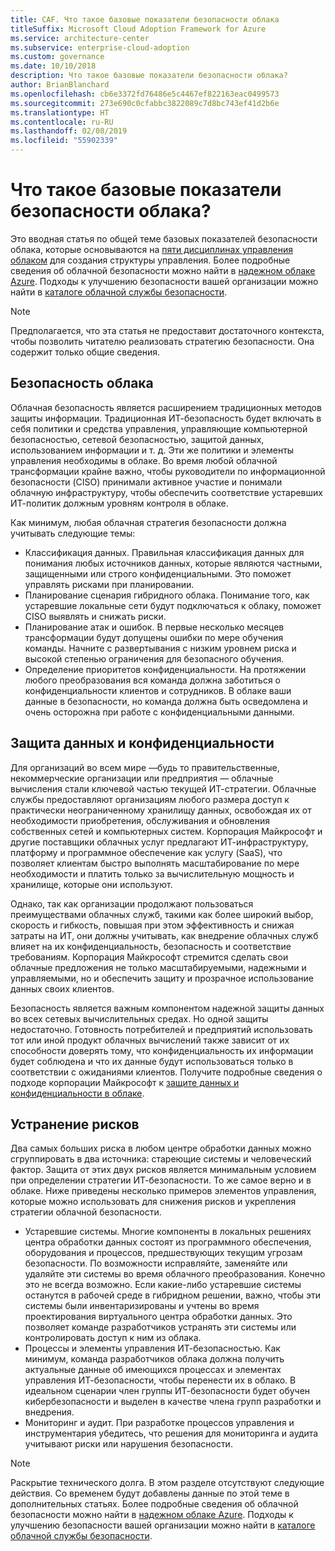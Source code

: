 ```yaml
---
title: CAF. Что такое базовые показатели безопасности облака
titleSuffix: Microsoft Cloud Adoption Framework for Azure
ms.service: architecture-center
ms.subservice: enterprise-cloud-adoption
ms.custom: governance
ms.date: 10/10/2018
description: Что такое базовые показатели безопасности облака?
author: BrianBlanchard
ms.openlocfilehash: cb6e3372fd76486e5c4467ef822163eac0499573
ms.sourcegitcommit: 273e690c0cfabbc3822089c7d8bc743ef41d2b6e
ms.translationtype: HT
ms.contentlocale: ru-RU
ms.lasthandoff: 02/08/2019
ms.locfileid: "55902339"
---
```

<!-- markdownlint-disable MD026 -->

# <a name="what-is-the-cloud-security-baseline"></a>Что такое базовые показатели безопасности облака?

Это вводная статья по общей теме базовых показателей безопасности облака, которые основываются на [пяти дисциплинах управления облаком](../governance-disciplines.md) для создания структуры управления. Более подробные сведения об облачной безопасности можно найти в [надежном облаке Azure](https://azure.microsoft.com/overview/trusted-cloud/). Подходы к улучшению безопасности вашей организации можно найти в [каталоге облачной службы безопасности](https://www.microsoft.com/security/information-protection).

> [!NOTE]
> Предполагается, что эта статья не предоставит достаточного контекста, чтобы позволить читателю реализовать стратегию безопасности. Она содержит только общие сведения.

## <a name="cloud-security"></a>Безопасность облака

Облачная безопасность является расширением традиционных методов защиты информации. Традиционная ИТ-безопасность будет включать в себя политики и средства управления, управляющие компьютерной безопасностью, сетевой безопасностью, защитой данных, использованием информации и т. д. Эти же политики и элементы управления необходимы в облаке. Во время любой облачной трансформации крайне важно, чтобы руководители по информационной безопасности (CISO) принимали активное участие и понимали облачную инфраструктуру, чтобы обеспечить соответствие устаревших ИТ-политик должным уровням контроля в облаке.

Как минимум, любая облачная стратегия безопасности должна учитывать следующие темы:

* Классификация данных. Правильная классификация данных для понимания любых источников данных, которые являются частными, защищенными или строго конфиденциальными. Это поможет управлять рисками при планировании.
* Планирование сценария гибридного облака. Понимание того, как устаревшие локальные сети будут подключаться к облаку, поможет CISO выявлять и снижать риски.
* Планирование атак и ошибок. В первые несколько месяцев трансформации будут допущены ошибки по мере обучения команды. Начните с развертывания с низким уровнем риска и высокой степенью ограничения для безопасного обучения.
* Определение приоритетов конфиденциальности. На протяжении любого преобразования вся команда должна заботиться о конфиденциальности клиентов и сотрудников. В облаке ваши данные в безопасности, но команда должна быть осведомлена и очень осторожна при работе с конфиденциальными данными.

## <a name="protecting-data-and-privacy"></a>Защита данных и конфиденциальности

Для организаций во всем мире &mdash;будь то правительственные, некоммерческие организации или предприятия &mdash; облачные вычисления стали ключевой частью текущей ИТ-стратегии. Облачные службы предоставляют организациям любого размера доступ к практически неограниченному хранилищу данных, освобождая их от необходимости приобретения, обслуживания и обновления собственных сетей и компьютерных систем. Корпорация Майкрософт и другие поставщики облачных услуг предлагают ИТ-инфраструктуру, платформу и программное обеспечение как услугу (SaaS), что позволяет клиентам быстро выполнять масштабирование по мере необходимости и платить только за вычислительную мощность и хранилище, которые они используют.

Однако, так как организации продолжают пользоваться преимуществами облачных служб, такими как более широкий выбор, скорость и гибкость, повышая при этом эффективность и снижая затраты на ИТ, они должны учитывать, как внедрение облачных служб влияет на их конфиденциальность, безопасность и соответствие требованиям. Корпорация Майкрософт стремится сделать свои облачные предложения не только масштабируемыми, надежными и управляемыми, но и обеспечить защиту и прозрачное использование данных своих клиентов.

Безопасность является важным компонентом надежной защиты данных во всех сетевых вычислительных средах. Но одной защиты недостаточно. Готовность потребителей и предприятий использовать тот или иной продукт облачных вычислений также зависит от их способности доверять тому, что конфиденциальность их информации будет соблюдена и что их данные будут использоваться только в соответствии с ожиданиями клиентов. Получите подробные сведения о подходе корпорации Майкрософт к [защите данных и конфиденциальности в облаке](https://go.microsoft.com/fwlink/?LinkId=808242&clcid=0x409).

## <a name="risk-mitigation"></a>Устранение рисков

Два самых больших риска в любом центре обработки данных можно сгруппировать в два источника: стареющие системы и человеческий фактор. Защита от этих двух рисков является минимальным условием при определении стратегии ИТ-безопасности. То же самое верно и в облаке. Ниже приведены несколько примеров элементов управления, которые можно использовать для снижения рисков и укрепления стратегии облачной безопасности.

* Устаревшие системы. Многие компоненты в локальных решениях центра обработки данных состоят из программного обеспечения, оборудования и процессов, предшествующих текущим угрозам безопасности. По возможности исправляйте, заменяйте или удаляйте эти системы во время облачного преобразования. Конечно это не всегда возможно. Если какие-либо устаревшие системы останутся в рабочей среде в гибридном решении, важно, чтобы эти системы были инвентаризированы и учтены во время проектирования виртуального центра обработки данных. Это позволяет команде разработчиков устранять эти системы или контролировать доступ к ним из облака.
* Процессы и элементы управления ИТ-безопасностью. Как минимум, команда разработчиков облака должна получить актуальные данные об имеющихся процессах и элементах управления ИТ-безопасности, чтобы перенести их в облако. В идеальном сценарии член группы ИТ-безопасности будет обучен кибербезопасности и выделен в качестве члена групп разработки и внедрения.
* Мониторинг и аудит. При разработке процессов управления и инструментария убедитесь, что решения для мониторинга и аудита учитывают риски или нарушения безопасности.

> [!NOTE]
> Раскрытие технического долга. В этом разделе отсутствуют следующие действия. Со временем будут добавлены данные по этой теме в дополнительных статьях. Более подробные сведения об облачной безопасности можно найти в [надежном облаке Azure](https://azure.microsoft.com/overview/trusted-cloud/). Подходы к улучшению безопасности вашей организации можно найти в [каталоге облачной службы безопасности](https://www.microsoft.com/security/information-protection).